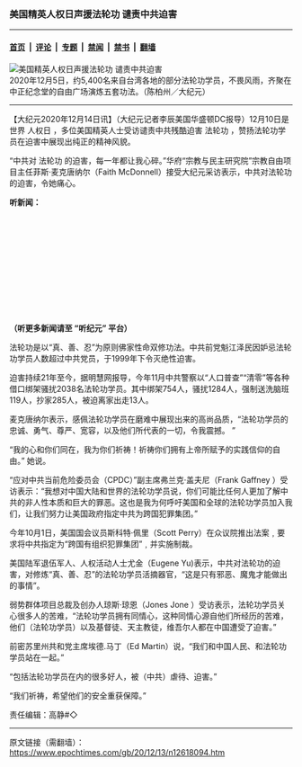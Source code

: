 ### 美国精英人权日声援法轮功 谴责中共迫害

---

#### [首页](../../../..?n12618094) &nbsp;|&nbsp; [评论](../../../../../epoch-comment?n12618094) &nbsp;|&nbsp; [专题](../../../../../epoch-special?n12618094) &nbsp;|&nbsp; [禁闻](../../../../../epoch-news?n12618094) &nbsp;|&nbsp; [禁书](../../../../../books?n12618094) &nbsp;|&nbsp; [翻墙](https://github.com/gfw-breaker/nogfw/blob/master/README.md?n12618094)


<div><img alt="美国精英人权日声援法轮功 谴责中共迫害" class="attachment-djy_600_400 size-djy_600_400 wp-post-image" src="https://i.epochtimes.com/assets/uploads/2020/12/A4-5.jpg"/>
<div class="caption">
 2020年12月5日，约5,400名来自台湾各地的部分法轮功学员，不畏风雨，齐聚在中正纪念堂的自由广场演炼五套功法。（陈柏州／大纪元）
</div></div><hr/><div class="post_content" id="artbody" itemprop="articleBody">
 <!-- article content begin -->
 <p>
  【大纪元2020年12月14日讯】（大纪元记者李辰美国华盛顿DC报导）12月10日是世界
  <ok href="https://www.epochtimes.com/gb/tag/%E4%BA%BA%E6%9D%83%E6%97%A5.html">
   人权日
  </ok>
  ，多位美国精英人士受访谴责中共残酷迫害
  <ok href="https://www.epochtimes.com/gb/tag/%E6%B3%95%E8%BD%AE%E5%8A%9F.html">
   法轮功
  </ok>
  ，赞扬法轮功学员在迫害中展现出纯正的精神风貌。
 </p>
 <p>
  “中共对
  <ok href="https://www.epochtimes.com/gb/tag/%E6%B3%95%E8%BD%AE%E5%8A%9F.html">
   法轮功
  </ok>
  的迫害，每一年都让我心碎。”华府“宗教与民主研究院”宗教自由项目主任菲斯‧麦克唐纳尔（Faith McDonnell）接受大纪元采访表示，中共对法轮功的迫害，令她痛心。
 </p>
 <p>
  <strong>
   听新闻：
  </strong>
 </p>
 <div style="width: 100%; height: 170px; margin-bottom: 20px; border-radius: 10px; overflow: hidden;">
 </div>
 <p>
  <strong>
   （听更多新闻请至
   <ok href="https://www.epochtimes.com/gb/podcast.htm">
    “听纪元”
   </ok>
   平台）
  </strong>
 </p>
 <p>
  法轮功是以“真、善、忍”为原则佛家性命双修功法。中共前党魁江泽民因妒忌法轮功学员人数超过中共党员，于1999年下令灭绝性迫害。
 </p>
 <p>
  迫害持续21年至今，据明慧网报导，今年11月中共警察以“人口普查”“清零”等各种借口绑架骚扰2038名法轮功学员。其中绑架754人，骚扰1284人，强制送洗脑班119人，抄家285人，被迫离家出走13人。
 </p>
 <p>
  麦克唐纳尔表示，感佩法轮功学员在磨难中展现出来的高尚品质，“法轮功学员的忠诚、勇气、尊严、宽容，以及他们所代表的一切，令我震撼。 ”
 </p>
 <p>
  “我的心和你们同在，我为你们祈祷！祈祷你们拥有上帝所赋予的实践信仰的自由。” 她说。
 </p>
 <p>
  “应对中共当前危险委员会（CPDC）”副主席弗兰克‧盖夫尼（Frank Gaffney ）受访表示：“我想对中国大陆和世界的法轮功学员说，你们可能比任何人更加了解中共的非人性本质和巨大的罪恶。这也是我为何呼吁美国和全球的法轮功学员加入我们，让我们努力让美国政府指定中共为跨国犯罪集团。”
 </p>
 <p>
  今年10月1日，美国国会议员斯科特‧佩里（Scott Perry）在众议院推出法案﹐要求将中共指定为“跨国有组织犯罪集团”﹐并实施制裁。
 </p>
 <p>
  美国陆军退伍军人、人权活动人士尤金（Eugene Yu)表示，中共对法轮功的迫害，对修炼“真、善、忍”的法轮功学员活摘器官，“这是只有邪恶、魔鬼才能做出的事情”。
 </p>
 <p>
  弱势群体项目总裁及创办人琼斯‧琼恩（Jones Jone ）受访表示，法轮功学员关心很多人的苦难，“法轮功学员拥有同情心，这种同情心源自他们所经历的苦难，他们（法轮功学员）以及基督徒、天主教徒，维吾尔人都在中国遭受了迫害。”
 </p>
 <p>
  前密苏里州共和党主席埃德.马丁（Ed Martin）说，“我们和中国人民、和法轮功学员站在一起。”
 </p>
 <p>
  “包括法轮功学员在内的很多好人，被（中共）虐待、迫害。”
 </p>
 <p>
  “我们祈祷，希望他们的安全重获保障。”
 </p>
 <p>
  责任编辑：高静#◇
 </p>
 <!-- article content end -->
 <div id="below_article_ad">
 </div>
</div>


---

原文链接（需翻墙）：https://www.epochtimes.com/gb/20/12/13/n12618094.htm